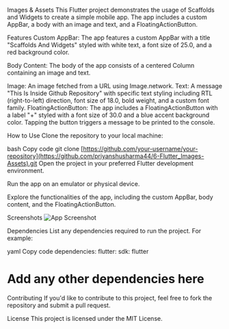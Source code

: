Images & Assets 
This Flutter project demonstrates the usage of Scaffolds and Widgets to create a simple mobile app. The app includes a custom AppBar, a body with an image and text, and a FloatingActionButton.

Features
Custom AppBar: The app features a custom AppBar with a title "Scaffolds And Widgets" styled with white text, a font size of 25.0, and a red background color.

Body Content: The body of the app consists of a centered Column containing an image and text.

Image: An image fetched from a URL using Image.network.
Text: A message "This Is Inside Github Repository" with specific text styling including RTL (right-to-left) direction, font size of 18.0, bold weight, and a custom font family.
FloatingActionButton: The app includes a FloatingActionButton with a label "+" styled with a font size of 30.0 and a blue accent background color. Tapping the button triggers a message to be printed to the console.

How to Use
Clone the repository to your local machine:

bash
Copy code
git clone [https://github.com/your-username/your-repository](https://github.com/priyanshusharma44/6-Flutter_Images-Assets).git
Open the project in your preferred Flutter development environment.

Run the app on an emulator or physical device.

Explore the functionalities of the app, including the custom AppBar, body content, and the FloatingActionButton.

Screenshots
![App Screenshot](screenshots/app_screenshot.png)


Dependencies
List any dependencies required to run the project. For example:

yaml
Copy code
dependencies:
  flutter:
    sdk: flutter
  # Add any other dependencies here
Contributing
If you'd like to contribute to this project, feel free to fork the repository and submit a pull request.

License
This project is licensed under the MIT License.

